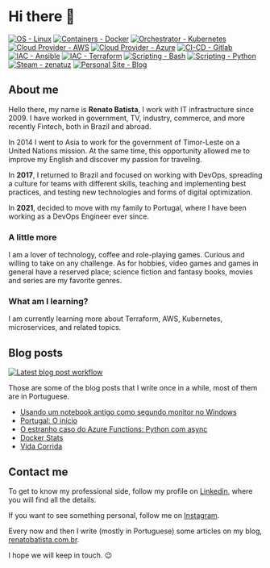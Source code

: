 # Hi there 👋

<!--
**zenatuz/zenatuz** is a ✨ _special_ ✨ repository because its `README.md` (this file) appears on your GitHub profile.

Here are some ideas to get you started:

- 🔭 I’m currently working on ...
- 🌱 I’m currently learning ...
- 👯 I’m looking to collaborate on ...
- 🤔 I’m looking for help with ...
- 💬 Ask me about ...
- 📫 How to reach me: ...
- 😄 Pronouns: ...
- ⚡ Fun fact: ...
-->

<!-- ![renato_batista_350.png](renato_batista_350.png) -->

<!-- ![Github stats](https://github-readme-stats.vercel.app/api?username=zenatuz&theme=chartreuse-dark&show_icons=true&count_private=true) -->

<!-- ![Top Languages Card](https://github-readme-stats.vercel.app/api/top-langs/?username=zenatuz&theme=chartreuse-dark) -->

[![OS - Linux](https://img.shields.io/badge/OS-Linux-blue?logo=linux)](https://en.wikipedia.org/wiki/Linux)
[![Containers - Docker](https://img.shields.io/badge/Containers-Docker-blue?logo=docker)](https://www.docker.com/)
[![Orchestrator - Kubernetes](https://img.shields.io/badge/Orchestrator-Kubernetes-blue?logo=kubernetes)](https://kubernetes.io/)
[![Cloud Provider - AWS](https://img.shields.io/badge/Cloud_Provider-AWS-blue?logo=azure)](https://aws.amazon.com/)
[![Cloud Provider - Azure](https://img.shields.io/badge/Cloud_Provider-Azure-blue?logo=azure)](https://azure.com/)
[![CI-CD - Gitlab](https://img.shields.io/badge/CI/CD-Gitlab-informational?style=flat-square-square&logo=gitlab)](https://about.gitlab.com/)
[![IAC - Ansible](https://img.shields.io/badge/Automation-Ansible-informational?style=flat-square-square&logo=ansible)](https://www.ansible.com/)
[![IAC - Terraform](https://img.shields.io/badge/Automation-Terraform-informational?style=flat-square-square&logo=terraform)](https://www.terraform.io/)
[![Scripting - Bash](https://img.shields.io/badge/Scripting-Bash-blue?logo=shell)](https://www.shellscript.sh/)
[![Scripting - Python](https://img.shields.io/badge/Scripting-Python-blue?logo=python)](https://www.python.org/)
[![Steam - zenatuz](https://img.shields.io/badge/Steam-zenatuz-blue?logo=steam)](https://steamcommunity.com/id/zenatuz/)
[![Personal Site - Blog](https://img.shields.io/badge/Personal_Site-Blog-blue?logo=jekyll)](https://renatobatista.com.br)

## About me

Hello there, my name is **Renato Batista**, I work with IT infrastructure since 2009. I have worked in government, TV, industry, commerce, and more recently Fintech, both in Brazil and abroad.

In 2014 I went to Asia to work for the government of Timor-Leste on a United Nations mission. At the same time, this opportunity allowed me to improve my English and discover my passion for traveling.

In **2017**, I returned to Brazil and focused on working with DevOps, spreading a culture for teams with different skills, teaching and implementing best practices, and testing new technologies and forms of digital optimization.

In **2021**, decided to move with my family to Portugal, where I have been working as a DevOps Engineer ever since.

### A little more

I am a lover of technology, coffee and role-playing games. Curious and willing to take on any challenge. As for hobbies, video games and games in general have a reserved place; science fiction and fantasy books, movies and series are my favorite genres.

### What am I learning?

I am currently learning more about Terraform, AWS, Kubernetes, microservices, and related topics.

## Blog posts

[![Latest blog post workflow](https://github.com/zenatuz/zenatuz/actions/workflows/blog-post-workflow.yml/badge.svg?branch=master)](https://github.com/zenatuz/zenatuz/actions/workflows/blog-post-workflow.yml)

Those are some of the blog posts that I write once in a while, most of them are in Portuguese.

<!-- BLOG-POST-LIST:START -->
- [Usando um notebook antigo como segundo monitor no Windows](https://renatobatista.com.br/blog/monitor-sem-fio)
- [Portugal: O início](https://renatobatista.com.br/blog/portugal-o-inicio)
- [O estranho caso do Azure Functions: Python com async](https://renatobatista.com.br/blog/2020-06-18-Estranho-caso-do-Azure-Functions-Python-Asyncio)
- [Docker Stats](https://renatobatista.com.br/blog/docker-stats)
- [Vida Corrida](https://renatobatista.com.br/blog/2019-11-30-Vida-corrida)
<!-- BLOG-POST-LIST:END -->

## Contact me

To get to know my professional side, follow my profile on [Linkedin](https://linkedin.com/in/zenatuz), where you will find all the details.

If you want to see something personal, follow me on [Instagram](https://instagram.com/zenatuz).

Every now and then I write (mostly in Portuguese) some articles on my blog, [renatobatista.com.br](https://renatobatista.com.br).

I hope we will keep in touch. 😉
